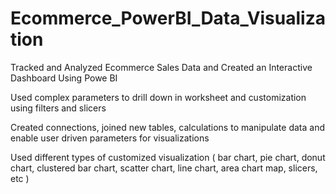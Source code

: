 # Ecommerce_PowerBI_Data_Visualization
Tracked and Analyzed Ecommerce Sales Data and Created an Interactive Dashboard Using Powe BI

Used complex parameters to drill down in worksheet and customization using filters and slicers

Created connections, joined new tables, calculations to manipulate data and enable user driven parameters for visualizations

Used different types of customized visualization ( bar chart, pie chart, donut chart, clustered bar chart, scatter chart, line chart, area chart map, slicers, etc )
